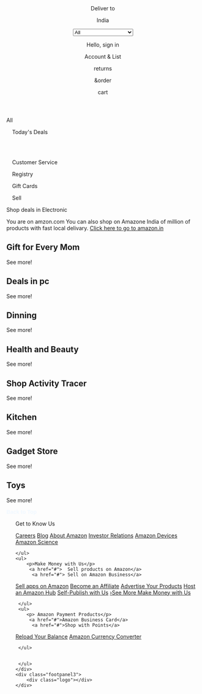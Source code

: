 
<!DOCTYPE html>
<html lang="en">
<head>
    <meta charset="UTF-8">
    <meta name="viewport" content="width=device-width, initial-scale=1.0">
    <title>AMAZON CLONE by ROHAN</title>
    <link rel="stylesheet" href="clone.css">
    <link rel="stylesheet" href="https://cdnjs.cloudflare.com/ajax/libs/font-awesome/6.5.2/css/all.min.css" integrity="sha512-SnH5WK+bZxgPHs44uWIX+LLJAJ9/2PkPKZ5QiAj6Ta86w+fsb2TkcmfRyVX3pBnMFcV7oQPJkl9QevSCWr3W6A==" crossorigin="anonymous" referrerpolicy="no-referrer" />
</head>
<header>
<body>
  <header id="C10"></header>  
<div class="navbar">
    <div class="div-logo border"> 
        <div class="logo"></div>
    </div>

   <div class="nav-address border">
    <p class="address">Deliver to</p>
    <div class="addressicon"></div>
    <i class="fa-solid fa-location-dot"></i>
    <p class="address-2nd">India</p>
   </div>
   <div class="nav-search">
    <select class="search-select"> 
       <option>All</option> 
       <option>All</option>
       <option>Aer's & cart</option>
       <option>Automotive</option>
       <option>Baby</option>
       <option>Beauty &personal care</option>
       <option>Books</option>
       <option>boy's Fasion</option>
       <option>Computer</option>
       <option>Deals</option>
       <option>digital music</option>
       <option>Electronics</option>
       <option>Girl's Fasion</option>
       <option>Health & Household</option>
       <option>Home & kitchen</option>
       <option>industrial &Scientific</option>
       <option>Kindle Store</option>
       <option>Luggage</option>
       <option>Men's Fasion</option>
       <option>Movies</option>


   



















    </select>
    <input placeholder="Search Amazone " class="search-input">
    <div class="search-icon"><i class="fa-solid fa-magnifying-glass"></i></div>
    
   </div>
   <div class="nav-sign border" >
    <p><span>Hello, sign in</span></p>
    <p class="nav2nd">Account & List</p>
</div>
<div class="navreturn border">
    <p><span>returns</span></p>
    <p class="nav2nd ">&order</p>
</div>
<div class="cart border">
    <i class="fa-solid fa-cart-shopping"></i>
    cart
</div>



</div>

</header>
<div class="panel">
    <div class="panelall">
        <i class="fa-solid fa-bars"></i>
        All
    </div>
    <div class="panelopt" >
        <p style="margin-left: 15px;">Today's Deals</p> <br><br>
        <p style="margin-left: 15px;"> Customer Service</p>
        <p style="margin-left: 15px;">   Registry</p>
        <p style="margin-left: 15px;">  Gift Cards</p>
       <p style="margin-left: 15px;"> Sell</p>
    </div>
    <div class="paneldeals">Shop deals in Electronic</div>

</div>


<div class="herosection">
    <div class="heromsg">
        <p>You are on amzon.com You can also shop on Amazone India of million of products with fast local delivary. <a href="#">Click here to go to amazon.in</a></p>
    </div>
</div>




<div class="shopsec">
    <div class="box1 box"> 
       <div class="box1content"><h2 class="gift">Gift for Every Mom</h2>
        <div class="box1img" style="background-image: url(giftmom.jpg);">  </div>
        <p>See more!</p></div> 
    </div>
    <div class="box2 box"> <div class="box2content"><h2 class="deal_in_pc">Deals in pc</h2>
        <div class="box2img" style="background-image: url(deals-in_pc.jpg);">  </div>
        <p>See more!</p></div> </div>
    <div class="box3 box"><div class="box3content"><h2 class="dinning">Dinning</h2>
        <div class="box3img" style="background-image: url(dinning.jpg);">  </div>
        <p>See more!</p></div> </div>
    <div class="box4 box"><div class="box4content"><h2 class="health_and_beauty">Health and Beauty</h2>
        <div class="box4img" style="background-image: url(healt_and_beauty.jpg);">  </div>
        <p>See more!</p></div> </div>
        <div class="box5 box"> 
            <div class="box5content"><h2 class="tracer">Shop Activity Tracer</h2>
             <div class="box5img" style="background-image: url(shop_activity_tracers.jpg);">  </div>
             <p>See more!</p></div> 
         </div>
         <div class="box6 box"> <div class="box6content"><h2 class="kitchen">Kitchen</h2>
             <div class="box6img" style="background-image: url(Kitchen.jpg);">  </div>
             <p>See more!</p></div> </div>
         <div class="box7 box"><div class="box7content"><h2 class="gadget">Gadget Store</h2>
             <div class="box7img" style="background-image: url(OIP.jpg);">  </div>
             <p>See more!</p></div> </div>
         <div class="box8 box"><div class="box8content"><h2 class="toy">Toys</h2>
             <div class="box8img" style="background-image: url(toys.jpg);">  </div>
             <p>See more!</p></div> </div>
              
</div>



<footer>
    <div class="footpanel1">
        <p><a href="#C10" style="text-decoration: none; color: aliceblue; font-weight: 700; font-family: Arial, Helvetica, sans-serif;">Back to Top</a></p>
    </div>
    <div class="footpanel2">
    <ul>
       <p>Get to Know Us</p>
        <a href="#">Careers</a>
         <a href="#">Blog</a>
<a href="#">About Amazon</a>
<a href="#">Investor Relations</a>
<a href="#">Amazon Devices</a>
<a href="#">Amazon Science</a>


    </ul>
    <ul>
        <p>Make Money with Us</p>
         <a href="#">  Sell products on Amazon</a>
          <a href="#"> Sell on Amazon Business</a>
 <a href="#"> Sell apps on Amazon</a>
 <a href="#">Become an Affiliate</a>
 <a href="#">Advertise Your Products</a>
 <a href="#">Host an Amazon Hub</a>
 <a href="#">Self-Publish with Us</a>
 <a href="#"> ›See More Make Money with Us</a>
 
 
     </ul>
     <ul>
        <p>	Amazon Payment Products</p>
         <a href="#">Amazon Business Card</a>
          <a href="#">Shop with Points</a>
 <a href="#">Reload Your Balance</a>
 <a href="#">Amazon Currency Converter</a>
 
 
     </ul>
    
 
     </ul>
    </div>
    <div class="footpanel3">
        <div class="logo"></div>
    </div>
</footer>
</body>
</html>
